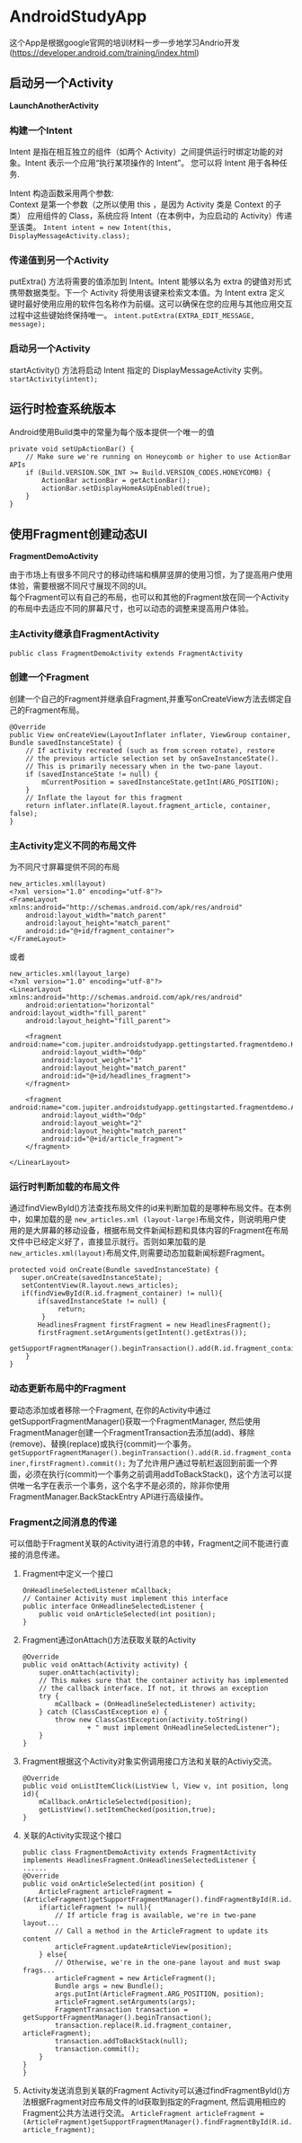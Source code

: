 # AndroidStudyApp
这个App是根据google官网的培训材料一步一步地学习Andrio开发(https://developer.android.com/training/index.html)
## 启动另一个Activity
**LaunchAnotherActivity**
### 构建一个Intent
Intent 是指在相互独立的组件（如两个 Activity）之间提供运行时绑定功能的对象。Intent 表示一个应用“执行某项操作的 Intent”。 您可以将 Intent 用于各种任务.

Intent 构造函数采用两个参数:  
Context 是第一个参数（之所以使用 this ，是因为 Activity 类是 Context 的子类）
应用组件的 Class，系统应将 Intent（在本例中，为应启动的 Activity）传递至该类。
`Intent intent = new Intent(this, DisplayMessageActivity.class);`
### 传递值到另一个Activity
putExtra() 方法将需要的值添加到 Intent。Intent 能够以名为 extra 的键值对形式携带数据类型。下一个 Activity 将使用该键来检索文本值。为 Intent extra 定义键时最好使用应用的软件包名称作为前缀。这可以确保在您的应用与其他应用交互过程中这些键始终保持唯一。
`intent.putExtra(EXTRA_EDIT_MESSAGE, message);`
### 启动另一个Activity
startActivity() 方法将启动 Intent 指定的 DisplayMessageActivity 实例。
`startActivity(intent);`

## 运行时检查系统版本
Android使用Build类中的常量为每个版本提供一个唯一的值

```
private void setUpActionBar() {
    // Make sure we're running on Honeycomb or higher to use ActionBar APIs
    if (Build.VERSION.SDK_INT >= Build.VERSION_CODES.HONEYCOMB) {
        ActionBar actionBar = getActionBar();
        actionBar.setDisplayHomeAsUpEnabled(true);
    }
}
```
## 使用Fragment创建动态UI
**FragmentDemoActivity**

由于市场上有很多不同尺寸的移动终端和横屏竖屏的使用习惯，为了提高用户使用体验，需要根据不同尺寸展现不同的UI。  
每个Fragment可以有自己的布局，也可以和其他的Fragment放在同一个Activity的布局中去适应不同的屏幕尺寸，也可以动态的调整来提高用户体验。
### 主Activity继承自FragmentActivity
`public class FragmentDemoActivity extends FragmentActivity`

### 创建一个Fragment
创建一个自己的Fragment并继承自Fragment,并重写onCreateView方法去绑定自己的Fragment布局。

```
@Override
public View onCreateView(LayoutInflater inflater, ViewGroup container, Bundle savedInstanceState) {
    // If activity recreated (such as from screen rotate), restore
    // the previous article selection set by onSaveInstanceState().
    // This is primarily necessary when in the two-pane layout.
    if (savedInstanceState != null) {
        mCurrentPosition = savedInstanceState.getInt(ARG_POSITION);
    }
    // Inflate the layout for this fragment
    return inflater.inflate(R.layout.fragment_article, container, false);
}
```
### 主Activity定义不同的布局文件
为不同尺寸屏幕提供不同的布局

```
new_articles.xml(layout)
<?xml version="1.0" encoding="utf-8"?>
<FrameLayout xmlns:android="http://schemas.android.com/apk/res/android"
    android:layout_width="match_parent"
    android:layout_height="match_parent"
    android:id="@+id/fragment_container">
</FrameLayout>
```
或者

```
new_articles.xml(layout_large)
<?xml version="1.0" encoding="utf-8"?>
<LinearLayout xmlns:android="http://schemas.android.com/apk/res/android"
    android:orientation="horizontal" android:layout_width="fill_parent"
    android:layout_height="fill_parent">

    <fragment android:name="com.jupiter.androidstudyapp.gettingstarted.fragmentdemo.HeadlinesFragment"
        android:layout_width="0dp"
        android:layout_weight="1"
        android:layout_height="match_parent"
        android:id="@+id/headlines_fragment">
    </fragment>

    <fragment android:name="com.jupiter.androidstudyapp.gettingstarted.fragmentdemo.ArticleFragment"
        android:layout_width="0dp"
        android:layout_weight="2"
        android:layout_height="match_parent"
        android:id="@+id/article_fragment">
    </fragment>

</LinearLayout>
```
### 运行时判断加载的布局文件
通过findViewById()方法查找布局文件的id来判断加载的是哪种布局文件。在本例中，如果加载的是 `new_articles.xml (layout-large)`布局文件，则说明用户使用的是大屏幕的移动设备，根据布局文件新闻标题和具体内容的Fragment在布局文件中已经定义好了，直接显示就行。否则如果加载的是`new_articles.xml(layout)`布局文件,则需要动态加载新闻标题Fragment。

```
protected void onCreate(Bundle savedInstanceState) {
   super.onCreate(savedInstanceState);
   setContentView(R.layout.news_articles);
   if(findViewById(R.id.fragment_container) != null){
	   if(savedInstanceState != null) {
	   		return;
	  	}
	   HeadlinesFragment firstFragment = new HeadlinesFragment();
	   firstFragment.setArguments(getIntent().getExtras());
	   getSupportFragmentManager().beginTransaction().add(R.id.fragment_container,firstFragment).commit();
	}
}
```
### 动态更新布局中的Fragment
要动态添加或者移除一个Fragment, 在你的Activity中通过getSupportFragmentManager()获取一个FragmentManager, 然后使用FragmentManager创建一个FragmentTransaction去添加(add)、移除(remove)、替换(replace)或执行(commit)一个事务。
`getSupportFragmentManager().beginTransaction().add(R.id.fragment_container,firstFragment).commit();`
为了允许用户通过导航栏返回到前面一个界面，必须在执行(commit)一个事务之前调用addToBackStack()，这个方法可以提供唯一名字在表示一个事务，这个名字不是必须的，除非你使用FragmentManager.BackStackEntry API进行高级操作。

### Fragment之间消息的传递
可以借助于Fragment关联的Activity进行消息的中转，Fragment之间不能进行直接的消息传递。

1. Fragment中定义一个接口
	
	```
	OnHeadlineSelectedListener mCallback;
	// Container Activity must implement this interface
    public interface OnHeadlineSelectedListener {
        public void onArticleSelected(int position);
    }
	```
2. Fragment通过onAttach()方法获取关联的Activity

	```
	@Override
    public void onAttach(Activity activity) {
        super.onAttach(activity);
        // This makes sure that the container activity has implemented
        // the callback interface. If not, it throws an exception
        try {
            mCallback = (OnHeadlineSelectedListener) activity;
        } catch (ClassCastException e) {
            throw new ClassCastException(activity.toString()
                    + " must implement OnHeadlineSelectedListener");
        }
    }
	```

3. Fragment根据这个Activity对象实例调用接口方法和关联的Activiy交流。

	```
	@Override
    public void onListItemClick(ListView l, View v, int position, long id){
        mCallback.onArticleSelected(position);
        getListView().setItemChecked(position,true);
    }
	```
4. 关联的Activity实现这个接口

	```
	public class FragmentDemoActivity extends FragmentActivity implements HeadlinesFragment.OnHeadlinesSelectedListener {
	......
	@Override
	public void onArticleSelected(int position) {
	    ArticleFragment articleFragment = (ArticleFragment)getSupportFragmentManager().findFragmentById(R.id.article_fragment);
	    if(articleFragment != null){
	        // If article frag is available, we're in two-pane layout...
	        // Call a method in the ArticleFragment to update its content
	        articleFragment.updateArticleView(position);
	    } else{
	        // Otherwise, we're in the one-pane layout and must swap frags...
	        articleFragment = new ArticleFragment();
	        Bundle args = new Bundle();
	        args.putInt(ArticleFragment.ARG_POSITION, position);
	        articleFragment.setArguments(args);
	        FragmentTransaction transaction = getSupportFragmentManager().beginTransaction();
	        transaction.replace(R.id.fragment_container, articleFragment);
	        transaction.addToBackStack(null);
	        transaction.commit();
	    }
	}
	}
	```

5. Activity发送消息到关联的Fragment
Activity可以通过findFragmentById()方法根据Fragment对应布局文件的Id获取到指定的Fragment, 然后调用相应的Fragment公共方法进行交流。
`ArticleFragment articleFragment = (ArticleFragment)getSupportFragmentManager().findFragmentById(R.id.article_fragment);`